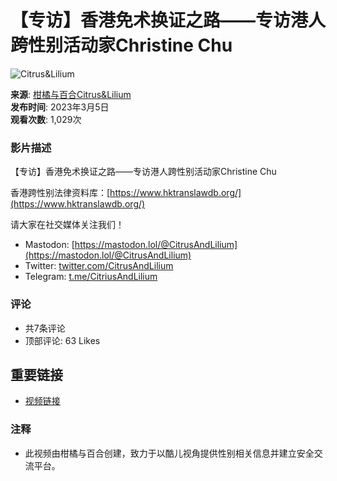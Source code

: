 # 【专访】香港免术换证之路——专访港人跨性别活动家Christine Chu

![Citrus&Lilium](https://yt3.ggpht.com/y-a9tJBBkr8srsErqidYsisSEVblNQ9A4OiKSIzpw-J-3zVxRd23rpgQHJCRvDL0W3knfy0G=s48-c-k-c0x00ffffff-no-rj)

**来源**: [柑橘与百合Citrus&Lilium](https://www.youtube.com/channel/UCgfr45LK6VTcuuMVBHsiNnQ)  
**发布时间**: 2023年3月5日  
**观看次数**: 1,029次  

### 影片描述
【专访】香港免术换证之路——专访港人跨性别活动家Christine Chu

香港跨性别法律资料库：[https://www.hktranslawdb.org/](https://www.hktranslawdb.org/)  

请大家在社交媒体关注我们！  
- Mastodon: [https://mastodon.lol/@CitrusAndLilium](https://mastodon.lol/@CitrusAndLilium)  
- Twitter: [twitter.com/CitrusAndLilium](https://twitter.com/CitrusAndLilium)  
- Telegram: [t.me/CitriusAndLilium](https://t.me/CitriusAndLilium)  

### 评论
- 共7条评论
- 顶部评论: 63 Likes

## 重要链接
- [视频链接](https://www.youtube.com/watch?v=sC_odWDqNVE)

### 注释
- 此视频由柑橘与百合创建，致力于以酷儿视角提供性别相关信息并建立安全交流平台。
<!-- tcd_original_link https://www.youtube.com/watch?v=VYLtEYw-Ifs -->
